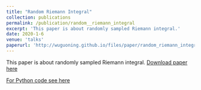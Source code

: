 ```yaml
---
title: "Random Riemann Integral"
collection: publications
permalink: /publication/random__riemann_integral
excerpt: 'This paper is about randomly sampled Riemann integral.'
date: 2020-1-6
venue: 'talks'
paperurl: 'http://wuguoning.github.io/files/paper/random_riemann_integral.pdf'
---
```


This paper is about randomly sampled Riemann integral.
[Download paper here](http://wuguoning.github.io/files/paper/random_riemann_integral.pdf)


[For Python code see here](http://wuguoning.github.io/files/notebook/random_riemann_integral.py)
